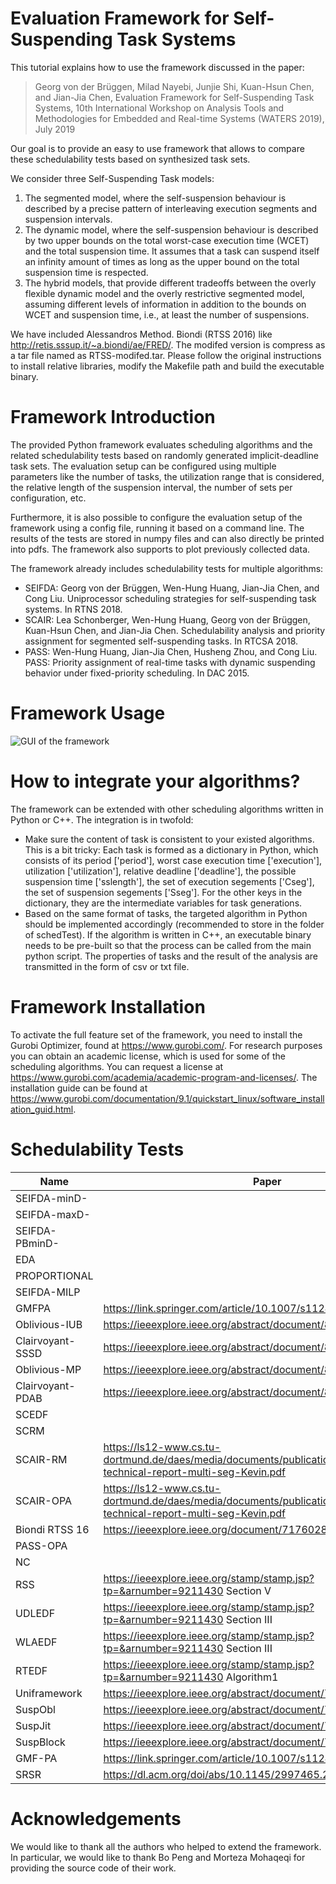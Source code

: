 # Evaluation Framework for Self-Suspending Task Systems
This tutorial explains how to use the framework discussed in the paper:
>Georg von der Brüggen, Milad Nayebi, Junjie Shi, Kuan-Hsun Chen, and Jian-Jia Chen, Evaluation Framework for Self-Suspending Task Systems, 10th International Workshop on Analysis Tools and Methodologies for Embedded and Real-time Systems (WATERS 2019), July 2019

Our goal is to provide an easy to use framework that allows to compare these schedulability tests based on synthesized task sets.

We consider three Self-Suspending Task models:
1. The segmented model, where the self-suspension behaviour is described by a precise pattern of interleaving execution segments and suspension intervals.
2. The dynamic model, where the self-suspension behaviour is described by two upper bounds on the total worst-case execution time (WCET) and the total suspension time. It assumes that a task can suspend itself an infinity amount of times as long as the upper bound on the total suspension time is respected.
3. The hybrid models, that provide different tradeoffs between the overly flexible dynamic model and the overly restrictive segmented model, assuming different levels of information in addition to the bounds on WCET and suspension time, i.e., at least the number of suspensions.

We have included Alessandros Method. Biondi (RTSS 2016) like http://retis.sssup.it/~a.biondi/ae/FRED/.
The modifed version is compress as a tar file named as RTSS-modifed.tar. Please follow the original instructions to install relative libraries, modify the Makefile path and build the executable binary.

# Framework Introduction

The provided Python framework evaluates scheduling algorithms and the related schedulability tests based on randomly generated implicit-deadline task sets. The evaluation setup can be configured using multiple parameters like the number of tasks, the utilization range that is considered, the relative length of the suspension interval, the number of sets per configuration, etc. 

Furthermore, it is also possible to configure the evaluation setup of the framework using a config file, running it based on a command line. The results of the tests are stored in numpy files and can also directly be printed into pdfs. The framework also supports to plot previously collected data. 

The framework already includes schedulability tests for multiple algorithms:
* SEIFDA: Georg von der Brüggen, Wen-Hung Huang, Jian-Jia Chen, and Cong Liu. Uniprocessor scheduling strategies for self-suspending task systems. In RTNS 2018.
* SCAIR: Lea Schonberger, Wen-Hung Huang, Georg von der Brüggen, Kuan-Hsun Chen, and Jian-Jia Chen. Schedulability analysis and priority assignment for segmented self-suspending tasks. In RTCSA 2018.
* PASS: Wen-Hung Huang, Jian-Jia Chen, Husheng Zhou, and Cong Liu. PASS: Priority assignment of real-time tasks with dynamic suspending behavior under fixed-priority scheduling. In DAC 2015.

# Framework Usage
![GUI of the framework](https://github.com/tu-dortmund-ls12-rt/SSSEvaluation/blob/master/framework_gui-2.jpg)

# How to integrate your algorithms?

The framework can be extended with other scheduling algorithms written in Python or C++. The integration is in twofold:
* Make sure the content of task is consistent to your existed algorithms. This is a bit tricky: Each task is formed as a dictionary in Python, which consists of its period ['period'], worst case execution time ['execution'], utilization ['utilization'], relative deadline ['deadline'], the possible suspension time ['sslength'], the set of execution segements ['Cseg'], the set of suspension segements ['Sseg']. For the other keys in the dictionary, they are the intermediate variables for task generations.
* Based on the same format of tasks, the targeted algorithm in Python should be implemented accordingly (recommended to store in the folder of schedTest). If the algorithm is written in C++, an executable binary needs to be pre-built so that the process can be called from the main python script. The properties of tasks and the result of the analysis are transmitted in the form of csv or txt file.

# Framework Installation

To activate the full feature set of the framework, you need to install the Gurobi Optimizer, found at https://www.gurobi.com/. For research purposes you can obtain an academic license, which is used for some of the scheduling algorithms. You can request a license at https://www.gurobi.com/academia/academic-program-and-licenses/. The installation guide can be found at https://www.gurobi.com/documentation/9.1/quickstart_linux/software_installation_guid.html.

# Schedulability Tests

Name | Paper | File name | Method name
---|---|---|---
SEIFDA-minD- | | SEIFDA.py | SEIFDA
SEIFDA-maxD- | | SEIFDA.py | SEIFDA
SEIFDA-PBminD- | | SEIFDA.py | SEIFDA
EDA | | EDA.py | SEIFDA
PROPORTIONAL | | PROPORTIONAL.py | PROPORTIONAL
SEIFDA-MILP | | mipx.py | mip
GMFPA | https://link.springer.com/article/10.1007/s11241-017-9279-2 | GMFPA.py | GMFPA
Oblivious-IUB | https://ieeexplore.ieee.org/abstract/document/8046328 | PATH.py | SEIFDApath
Clairvoyant-SSSD | https://ieeexplore.ieee.org/abstract/document/8046328 | PATH.py | SEIFDApath
Oblivious-MP | https://ieeexplore.ieee.org/abstract/document/8046328 | PATH.py | SEIFDApath
Clairvoyant-PDAB | https://ieeexplore.ieee.org/abstract/document/8046328 | PATH.py | SEIFDApath
SCEDF | | SCEDF.py | SC_EDF
SCRM | | SEIFDA.py | SC_RM
SCAIR-RM | https://ls12-www.cs.tu-dortmund.de/daes/media/documents/publications/downloads/2015-technical-report-multi-seg-Kevin.pdf | rad.py | scair_dm
SCAIR-OPA | https://ls12-www.cs.tu-dortmund.de/daes/media/documents/publications/downloads/2015-technical-report-multi-seg-Kevin.pdf | rad.py | Audsley
Biondi RTSS 16 | https://ieeexplore.ieee.org/document/7176028 | Biondi.py | Biondi
PASS-OPA | | Audsley.py | Audsley
NC | | NC.py | NC
RSS | https://ieeexplore.ieee.org/stamp/stamp.jsp?tp=&arnumber=9211430 Section V | RSS.py | SC2EDF
UDLEDF | https://ieeexplore.ieee.org/stamp/stamp.jsp?tp=&arnumber=9211430 Section III | UDLEDF.py | UDLEDF_improved
WLAEDF | https://ieeexplore.ieee.org/stamp/stamp.jsp?tp=&arnumber=9211430 Section III | WLAEDF.py | WLAEDF
RTEDF  | https://ieeexplore.ieee.org/stamp/stamp.jsp?tp=&arnumber=9211430 Algorithm1 | RTEDF.py | RTEDF
Uniframework | https://ieeexplore.ieee.org/abstract/document/7557869 Section V | UNIFRAMEWORK.py | UniFramework
SuspObl | https://ieeexplore.ieee.org/abstract/document/7557869 Section III | FixedPriority.py | SuspObl
SuspJit | https://ieeexplore.ieee.org/abstract/document/7557869 Section III | FixedPriority.py | SuspJit
SuspBlock | https://ieeexplore.ieee.org/abstract/document/7557869 Section III | FixedPriority.py | SuspBlock
GMF-PA | https://link.springer.com/article/10.1007/s11241-017-9279-2 | GMFPA.py | GMFPA
SRSR | https://dl.acm.org/doi/abs/10.1145/2997465.2997485 | SRSR.py | SRSR

# Acknowledgements
We would like to thank all the authors who helped to extend the framework. In particular, we would like to thank Bo Peng and Morteza Mohaqeqi for providing the source code of their work.
